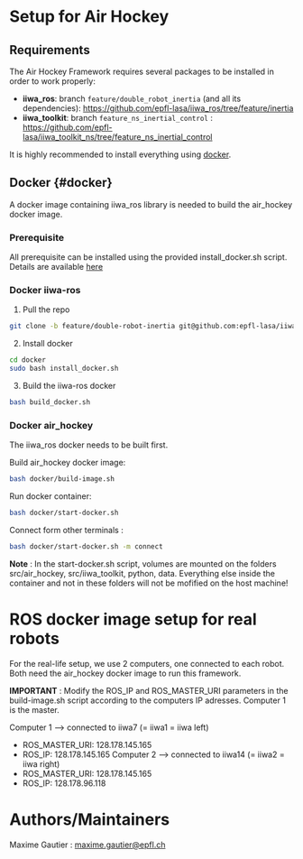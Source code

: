 # Setup for Air Hockey

## Requirements 

The Air Hockey Framework requires several packages to be installed in order to work properly:

* **iiwa_ros**: branch `feature/double_robot_inertia` (and all its dependencies): https://github.com/epfl-lasa/iiwa_ros/tree/feature/inertia
* **iiwa_toolkit**: branch `feature_ns_inertial_control` : https://github.com/epfl-lasa/iiwa_toolkit_ns/tree/feature_ns_inertial_control

It is highly recommended to install everything using [docker](#docker).

## Docker {#docker}

A docker image containing iiwa_ros library is needed to build the air_hockey docker image. 

### Prerequisite

All prerequisite can be installed using the provided install_docker.sh script. 
Details are available [here](https://github.com/epfl-lasa/iiwa_ros/tree/feature/dockerise/docker#prerequisite)

### Docker iiwa-ros
1. Pull the repo 
```bash
git clone -b feature/double-robot-inertia git@github.com:epfl-lasa/iiwa_ros.git
```
    
2. Install docker 
``` bash
cd docker
sudo bash install_docker.sh
```

3. Build the iiwa-ros docker
```bash
bash build_docker.sh
```

### Docker air_hockey
The iiwa_ros docker needs to be built first.

Build air_hockey docker image:
```bash
bash docker/build-image.sh
```

Run docker container:
``` bash 
bash docker/start-docker.sh 
```

Connect form other terminals :
``` bash 
bash docker/start-docker.sh -m connect
```

**Note** : In the start-docker.sh script, volumes are mounted on the folders src/air\_hockey, src/iiwa\_toolkit, python, data. Everything else inside the container and not in these folders will not be mofified on the host machine!

# ROS docker image setup for real robots 

For the real-life setup, we use 2 computers, one connected to each robot. Both need the air_hockey docker image to run this framework.

**IMPORTANT** : Modify the ROS_IP and ROS_MASTER_URI parameters in the build-image.sh script according to the computers IP adresses. Computer 1 is the master.

Computer 1 --> connected to iiwa7 (= iiwa1 = iiwa left)
* ROS_MASTER_URI: 128.178.145.165 
* ROS_IP: 128.178.145.165 
Computer 2 --> connected to iiwa14 (= iiwa2 = iiwa right)
* ROS_MASTER_URI: 128.178.145.165 
* ROS_IP: 128.178.96.118 


# Authors/Maintainers 

Maxime Gautier : maxime.gautier@epfl.ch
